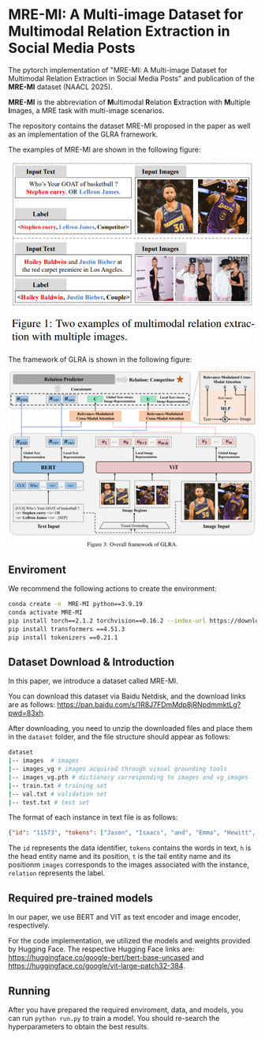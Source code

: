 # MRE-MI: A Multi-image Dataset for Multimodal Relation Extraction in Social Media Posts

The pytorch implementation of "MRE-MI: A Multi-image Dataset for Multimodal Relation Extraction in Social Media Posts" and publication of the **MRE-MI** dataset (NAACL 2025).

**MRE-MI** is the abbreviation of **M**ultimodal **R**elation **E**xtraction with **M**ultiple **I**mages, a MRE task with multi-image scenarios.


The repository contains the dataset MRE-MI proposed in the paper as well as an implementation of the GLRA framework.

The examples of MRE-MI are shown in the following figure:

![Examples](example.png)

The framework of GLRA is shown in the following figure:

![Framework](framework.png)

## Enviroment
We recommend the following actions to create the environment:
```bash
conda create -n  MRE-MI python==3.9.19
conda activate MRE-MI
pip install torch==2.1.2 torchvision==0.16.2 --index-url https://download.pytorch.org/whl/cu121
pip install transformers ==4.51.3
pip install tokenizers ==0.21.1
```

## Dataset Download & Introduction
In this paper, we introduce a dataset called MRE-MI.

You can download this dataset via Baidu Netdisk, and the download links are as follows: https://pan.baidu.com/s/1R8J7FDmMdp8jRNpdmmktLg?pwd=83xh.

After downloading, you need to unzip the downloaded files and place them in the `dataset` folder, and the file structure should appear as follows:

```bash
dataset
|-- images  # images
|-- images_vg # images acquired through visual grounding tools
|-- images_vg.pth # dictionary corresponding to images and vg_images
|-- train.txt # training set
|-- val.txt # validation set
|-- test.txt # test set
```

The format of each instance in text file is as follows:

```json
{"id": "11573", "tokens": ["Jason", "Isaacs", "and", "Emma", "Hewitt", "Married", "for", "21", "years", ",", "happy", "and", "in", "love", ".", "(", "Getty", "Image", ")"], "h": {"name": "Jason Isaacs", "pos": [0, 2]}, "t": {"name": "Emma Hewitt", "pos": [3, 5]}, "images": ["11573_0.jpg"], "relation": "/per/per/couple"}
```
The `id` represents the data identifier, `tokens` contains the words in text, `h` is the head entity name and its position, `t` is the tail entity name and its positionm `images` corresponds to the images associated with the instance, `relation` represents the label.

## Required pre-trained models
In our paper, we use BERT and VIT as text encoder and image encoder, respectively.

For the code implementation, we utilized the models and weights provided by Hugging Face. 
The respective Hugging Face links are: https://huggingface.co/google-bert/bert-base-uncased and https://huggingface.co/google/vit-large-patch32-384.

## Running
After you have prepared the required enviroment, data, and models, you can run `python run.py` to train a model.
You should re-search the hyperparameters to obtain the best results.
